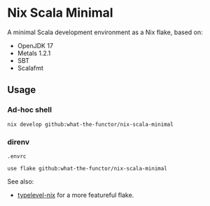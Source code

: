 # Nix Scala Minimal

A minimal Scala development environment as a Nix flake, based on:
- OpenJDK 17
- Metals 1.2.1
- SBT
- Scalafmt

## Usage

### Ad-hoc shell

```shell
nix develop github:what-the-functor/nix-scala-minimal
```

### direnv

`.envrc`
```
use flake github:what-the-functor/nix-scala-minimal
```

See also:
- [typelevel-nix](https://github.com/typelevel/typelevel-nix) for a more featureful flake.
